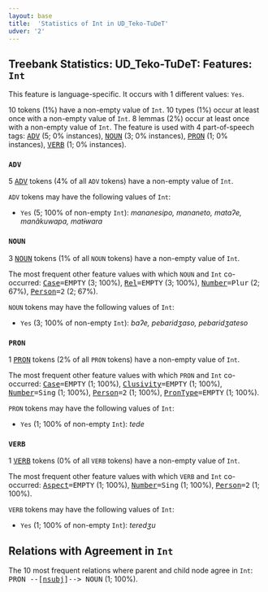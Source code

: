 ```yaml
---
layout: base
title:  'Statistics of Int in UD_Teko-TuDeT'
udver: '2'
---
```


## Treebank Statistics: UD_Teko-TuDeT: Features: `Int`

This feature is language-specific.
It occurs with 1 different values: `Yes`.

10 tokens (1%) have a non-empty value of `Int`.
10 types (1%) occur at least once with a non-empty value of `Int`.
8 lemmas (2%) occur at least once with a non-empty value of `Int`.
The feature is used with 4 part-of-speech tags: <tt><a href="eme_tudet-pos-ADV.html">ADV</a></tt> (5; 0% instances), <tt><a href="eme_tudet-pos-NOUN.html">NOUN</a></tt> (3; 0% instances), <tt><a href="eme_tudet-pos-PRON.html">PRON</a></tt> (1; 0% instances), <tt><a href="eme_tudet-pos-VERB.html">VERB</a></tt> (1; 0% instances).

### `ADV`

5 <tt><a href="eme_tudet-pos-ADV.html">ADV</a></tt> tokens (4% of all `ADV` tokens) have a non-empty value of `Int`.

`ADV` tokens may have the following values of `Int`:

* `Yes` (5; 100% of non-empty `Int`): <em>mananesipo, mananeto, mataʔe, manãkuwapa, matɨwara</em>

### `NOUN`

3 <tt><a href="eme_tudet-pos-NOUN.html">NOUN</a></tt> tokens (1% of all `NOUN` tokens) have a non-empty value of `Int`.

The most frequent other feature values with which `NOUN` and `Int` co-occurred: <tt><a href="eme_tudet-feat-Case.html">Case</a></tt><tt>=EMPTY</tt> (3; 100%), <tt><a href="eme_tudet-feat-Rel.html">Rel</a></tt><tt>=EMPTY</tt> (3; 100%), <tt><a href="eme_tudet-feat-Number.html">Number</a></tt><tt>=Plur</tt> (2; 67%), <tt><a href="eme_tudet-feat-Person.html">Person</a></tt><tt>=2</tt> (2; 67%).

`NOUN` tokens may have the following values of `Int`:

* `Yes` (3; 100% of non-empty `Int`): <em>baʔe, pebaridʒaso, pebaridʒateso</em>

### `PRON`

1 <tt><a href="eme_tudet-pos-PRON.html">PRON</a></tt> tokens (2% of all `PRON` tokens) have a non-empty value of `Int`.

The most frequent other feature values with which `PRON` and `Int` co-occurred: <tt><a href="eme_tudet-feat-Case.html">Case</a></tt><tt>=EMPTY</tt> (1; 100%), <tt><a href="eme_tudet-feat-Clusivity.html">Clusivity</a></tt><tt>=EMPTY</tt> (1; 100%), <tt><a href="eme_tudet-feat-Number.html">Number</a></tt><tt>=Sing</tt> (1; 100%), <tt><a href="eme_tudet-feat-Person.html">Person</a></tt><tt>=2</tt> (1; 100%), <tt><a href="eme_tudet-feat-PronType.html">PronType</a></tt><tt>=EMPTY</tt> (1; 100%).

`PRON` tokens may have the following values of `Int`:

* `Yes` (1; 100% of non-empty `Int`): <em>tede</em>

### `VERB`

1 <tt><a href="eme_tudet-pos-VERB.html">VERB</a></tt> tokens (0% of all `VERB` tokens) have a non-empty value of `Int`.

The most frequent other feature values with which `VERB` and `Int` co-occurred: <tt><a href="eme_tudet-feat-Aspect.html">Aspect</a></tt><tt>=EMPTY</tt> (1; 100%), <tt><a href="eme_tudet-feat-Number.html">Number</a></tt><tt>=Sing</tt> (1; 100%), <tt><a href="eme_tudet-feat-Person.html">Person</a></tt><tt>=2</tt> (1; 100%).

`VERB` tokens may have the following values of `Int`:

* `Yes` (1; 100% of non-empty `Int`): <em>teredʒu</em>

## Relations with Agreement in `Int`

The 10 most frequent relations where parent and child node agree in `Int`:
<tt>PRON --[<tt><a href="eme_tudet-dep-nsubj.html">nsubj</a></tt>]--> NOUN</tt> (1; 100%).


